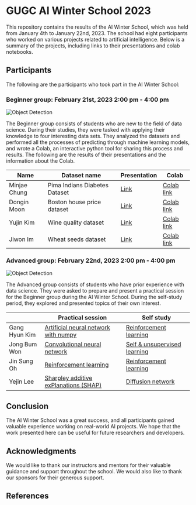 # GUGC AI Winter School 2023

This repository contains the results of the AI Winter School, which was held from January 4th to January 22nd, 2023. The school had eight participants who worked on various projects related to artificial intelligence. Below is a summary of the projects, including links to their presentations and colab notebooks.



## Participants

The following are the participants who took part in the AI Winter School:

### Beginner group:  February 21st, 2023 2:00 pm - 4:00 pm

![Object Detection](https://example.com/object_detection.jpg)


The Beginner group consists of students who are new to the field of data science. During their studies, they were tasked with applying their knowledge to four interesting data sets. They analyzed the datasets and performed all the processes of predicting through machine learning models, and wrote a Colab, an interactive python tool for sharing this process and results. The following are the results of their presentations and the information about the Colab.

| Name | Dataset name  | Presentation | Colab |
|---|---|---|---|
| Minjae Chung | Pima Indians Diabetes Dataset | [Link](https://example.com/) | [Colab link](https://colab.research.google.com/drive/1Gv6GZE0Vp_kUNenrUidNISXqgij3ElSz#scrollTo=429dPW_-rOxd) |
| Dongin Moon | Boston house price dataset | [Link](https://docs.google.com/presentation/d/1UBSmXoj5nECZki0xY8XiZuGJ5M2PSC4N/edit?usp=share_link&ouid=101633548124306174896&rtpof=true&sd=true) | [Colab link](https://colab.research.google.com/drive/1bx61CfoTBFOiVThImOkGsZkTe9UtJIhj?usp=sharing#scrollTo=65VwawWn1MTf) |
| Yujin Kim | Wine quality dataset | [Link](https://example.com/) | [Colab link](https://colab.research.google.com/drive/1fyddGSGNTsZd8ZNwZvbOnOq5qEb3cxCu#scrollTo=XKquURHzCPK_) |
| Jiwon Im | Wheat seeds dataset | [Link](https://example.com/) | [Colab link](https://colab.research.google.com/drive/1cieX2LOsrgfG33rACMZwCkWJFf6MOoAn?usp=sharing) |


### Advanced group: February 22nd, 2023 2:00 pm - 4:00 pm

![Object Detection](https://example.com/object_detection.jpg)


The Advanced group consists of students who have prior experience with data science. They were asked to prepare and present a practical session for the Beginner group during the AI Winter School. During the self-study period, they explored and presented topics of their own interest.

|  | Practical session  | Self study |
|---|---|---|
| Gang Hyun Kim | [Artificial neural network with numpy](https://docs.google.com/presentation/d/1NC0m9CGLiyM3-BkfdhA_cuImxs7XYNEC/edit?usp=share_link&ouid=101633548124306174896&rtpof=true&sd=true) | [Reinforcement learning](https://example.com/) |
| Jong Bum Won | [Convolutional neural network](https://docs.google.com/presentation/d/1ozVi-X_dxRuFZns-DDqgY1chgtkT7F0H/edit?usp=share_link&ouid=101633548124306174896&rtpof=true&sd=true) | [Self & unsupervised learning](https://example.com/) |
| Jin Sung Oh | [Reinforcement learning](https://docs.google.com/presentation/d/1-OWIQHGT8lHRaxU4cSQpLcj2Oyu6hNEH/edit?usp=share_link&ouid=101633548124306174896&rtpof=true&sd=true) | [Reinforcement learning](https://example.com/) |
| Yejin Lee | [Sharpley additive exPlanations (SHAP)](https://docs.google.com/presentation/d/15GQhyZSJBO_NWt8m5O9nUR8a6Jju0-DW/edit?usp=share_link&ouid=101633548124306174896&rtpof=true&sd=true) | [Diffusion network](https://example.com/) |

## Conclusion

The AI Winter School was a great success, and all participants gained valuable experience working on real-world AI projects. We hope that the work presented here can be useful for future researchers and developers.

## Acknowledgments

We would like to thank our instructors and mentors for their valuable guidance and support throughout the school. We would also like to thank our sponsors for their generous support.

## References
